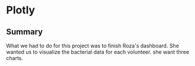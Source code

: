 # Plotly
## Summary
What we had to do for this project was to finish Roza's dashboard. She wanted us to visualize the bacterial data for each volunteer. she want three charts.
